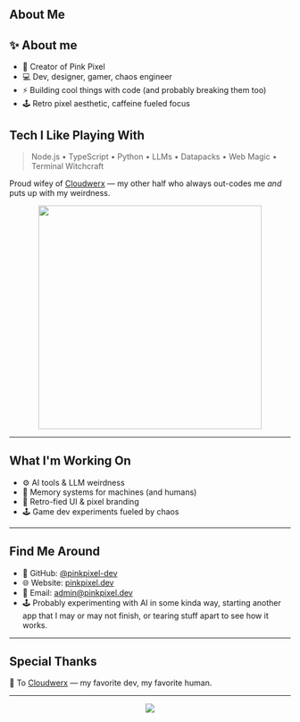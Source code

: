 ## About Me

## ✨ About me
- 🩷 Creator of Pink Pixel
- 💻 Dev, designer, gamer, chaos engineer
- ⚡ Building cool things with code (and probably breaking them too)
- 🕹️ Retro pixel aesthetic, caffeine fueled focus

## Tech I Like Playing With
> Node.js • TypeScript • Python • LLMs • Datapacks • Web Magic • Terminal Witchcraft

Proud wifey of [Cloudwerx](https://github.com/cloudwerx-dev) — my other half who always out-codes me *and* puts up with my weirdness.

<p align="center">
  <img src="https://res.cloudinary.com/di7ctlowx/image/upload/c_crop,ar_16:9/v1744513449/pinkpixel_cloudwerx_syybia.png" width="400">
</p>

---

## What I'm Working On
- ⚙️ AI tools & LLM weirdness
- 🧠 Memory systems for machines (and humans)
- 🎨 Retro-fied UI & pixel branding
- 🕹️ Game dev experiments fueled by chaos

---

## Find Me Around
- 💾 GitHub: [@pinkpixel-dev](https://github.com/pinkpixel-dev)
- 🌐 Website:  [pinkpixel.dev](http://pinkpixel.dev)
- 💌 Email: [admin@pinkpixel.dev](mailto:admin@pinkpixel.dev)
- 🕹️ Probably experimenting with AI in some kinda way, starting another app that I may or may not finish, or tearing stuff apart to see how it works.

---

## Special Thanks
💖 To [Cloudwerx](https://github.com/cloudwerx-dev) — my favorite dev, my favorite human.

---

<p align="center">
  <img src="https://readme-typing-svg.herokuapp.com/?lines=Dream it, Pixel it. ✨&center=true&size=24">
</p>



<!---
sizzlebop/sizzlebop is a ✨ special ✨ repository because its `README.md` (this file) appears on your GitHub profile.
You can click the Preview link to take a look at your changes.
--->
